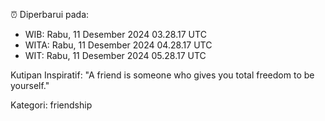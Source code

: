 ⏰ Diperbarui pada:
- WIB: Rabu, 11 Desember 2024 03.28.17 UTC
- WITA: Rabu, 11 Desember 2024 04.28.17 UTC
- WIT: Rabu, 11 Desember 2024 05.28.17 UTC

Kutipan Inspiratif:
"A friend is someone who gives you total freedom to be yourself."


Kategori: friendship

